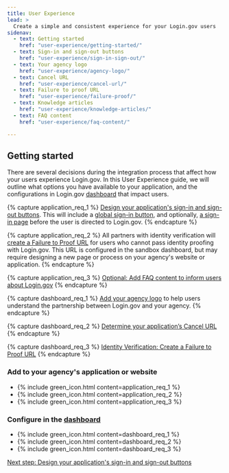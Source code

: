 ```yaml
---
title: User Experience
lead: >
  Create a simple and consistent experience for your Login.gov users
sidenav:
  - text: Getting started
    href: "user-experience/getting-started/"
  - text: Sign-in and sign-out buttons
    href: "user-experience/sign-in-sign-out/"
  - text: Your agency logo
    href: "user-experience/agency-logo/"
  - text: Cancel URL
    href: "user-experience/cancel-url/"
  - text: Failure to proof URL
    href: "user-experience/failure-proof/"
  - text: Knowledge articles
    href: "user-experience/knowledge-articles/"
  - text: FAQ content 
    href: "user-experience/faq-content/"

---
```


##  Getting started
There are several decisions during the integration process that affect how your users experience Login.gov. In this User Experience guide, we will outline what options you have available to your application, and the configurations in Login.gov [dashboard](https://dashboard.int.identitysandbox.gov/) that impact users.

{% capture application_req_1 %}
[Design your application's sign-in and sign-out buttons]({{site.baseurl}}/user-experience/sign-in-sign-out/). This will include a [global sign-in button]({{site.baseurl}}/user-experience/sign-in-sign-out/), and optionally, [a sign-in page]({{site.baseurl}}/user-experience/sign-in-sign-out/) before the user is directed to Login.gov.
{% endcapture %}

{% capture application_req_2 %}
All partners with identity verification will [create a Failure to Proof URL]({{site.baseurl}}/user-experience/failure-proof/) for users who cannot pass identity proofing with Login.gov. This URL is configured in the sandbox dashboard, but may require designing a new page or process on your agency's website or application.
{% endcapture %}

{% capture application_req_3 %}
[Optional: Add FAQ content to inform users about Login.gov]({{site.baseurl}}/user-experience/faq-content/)
{% endcapture %}

{% capture dashboard_req_1 %}
[Add your agency logo]({{site.baseurl}}/user-experience/agency-logo/) to help users understand the partnership between Login.gov and your agency.
{% endcapture %}

{% capture dashboard_req_2 %}
[Determine your application’s Cancel URL]({{site.baseurl}}/user-experience/cancel-url/)
{% endcapture %}

{% capture dashboard_req_3 %}
[Identity Verification: Create a Failure to Proof URL]({{site.baseurl}}/user-experience/failure-proof/)
{% endcapture %}


### Add to your agency's application or website

<ul>
  <li class="usa-icon-list__item">
    {% include green_icon.html content=application_req_1 %}       
  </li>
  <li class="usa-icon-list__item">
    {% include green_icon.html content=application_req_2 %}
  </li>
  <li class="usa-icon-list__item">
    {% include green_icon.html content=application_req_3 %}
  </li>
</ul>

### Configure in the [dashboard](https://dashboard.int.identitysandbox.gov/)

<ul class="padding-bottom-4">
 <li class="usa-icon-list__item">
    {% include green_icon.html content=dashboard_req_1 %}
 </li>
 <li class="usa-icon-list__item">
    {% include green_icon.html content=dashboard_req_2 %}
 </li>
 <li class="usa-icon-list__item">
    {% include green_icon.html content=dashboard_req_3 %}
 </li>
</ul>

[Next step: Design your application's sign-in and sign-out buttons]({{site.baseurl}}/user-experience/sign-in-sign-out/)

